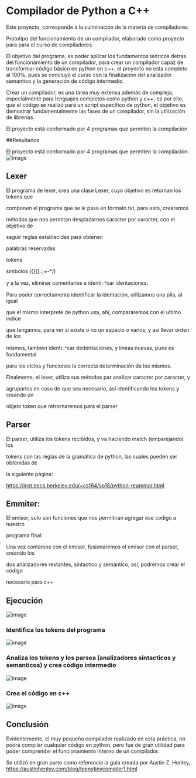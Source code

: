 
# **Compilador de Python a C++**


Este proyecto, corresponde a la culminación de la materia de compiladores.

Prototipo del funcionamiento de un compilador, elaborado como proyecto para para el curso de compiladores.

El objetivo del programa, es poder aplicar los fundamentos teóricos detras del funcionamiento de un compilador, para crear un compilador capaz de transformar código básico en python en c++, el proyecto no esta completo al 100%, pues se concluyó el curso con la finalización del analizador semantico y la generación de código intermedio.

Crear un compilador, es una tarea muy extensa además de compleja, especialmente para lenguajes completos como python y c++, es por ello, que el código se realizó para un script específico de python, el objetivo es demostrar fundamentalmente las fases de un compilador, sin la utilización de librerías.

El proyecto está conformado por 4 programas que permiten la compilación

##Resultados

El proyecto está conformado por 4 programas que permiten la compilación:
![image](https://github.com/AngelVelascoH/Compilador/assets/86260733/581a168d-5b96-47cb-937c-967b40bb47ca)


## **Lexer**

El programa de lexer, crea una clase Lexer, cuyo objetivo es retornan los tokens que

componen el programa que se le pasa en formato txt, para esto, crearemos

métodos que nos permitan desplazarnos caracter por caracter, con el objetivo de

seguir reglas establecidas para obtener:

palabras reservadas

tokens

simbolos ({}[].:;+-\*/)

y a la vez, eliminar comentarios e identiꢀcar identaciones:


Para poder correctamente identificar la identación, utilizamos una pila, al igual

que el mismo interprete de python usa, ahí, compararemos con el ultimo indice

que tengamos, para ver si existe o no un espacio o varios, y así llevar orden de los

mismos, también identiꢀcar dedentaciones, y lineas nuevas, pues es fundamental

para los ciclos y funciones la correcta determinación de los mismos.


Finalmente, el lexer, utiliza sus métodos par analizar caracter por caracter, y

agruparlos en caso de que sea necesario, así identificando los tokens y creando un

objeto token que retrornaremos para el parser


## **Parser**

El parser, utiliza los tokens recibidos, y va haciendo match (emparejando) los

tokens con las reglas de la gramática de python, las cuales pueden ser obtenidas de

la siguiente página:

https://inst.eecs.berkeley.edu/~cs164/sp18/python-grammar.html







## **Emmiter**:

El emisor, solo son funciones que nos permitiran agregar ese codigo a nuestro

programa final:




Una vez contamos con el emisor, fusionaremos el emisor con el parser, creando los

dos analizadores restantes, sintactico y semantico, así, podremos crear el código

necesario para c++







## **Ejecución**


![image](https://github.com/AngelVelascoH/Compilador/assets/86260733/7ae9c9aa-c87d-4148-9a33-4f221cc13243)


### **Identifica los tokens del programa**

![image](https://github.com/AngelVelascoH/Compilador/assets/86260733/7b27fc69-9125-4b4d-8486-c10a32e21e53)



### **Analiza los tokens y los parsea (analizadores sintacticos y semanticos) y crea código intermedio**


![image](https://github.com/AngelVelascoH/Compilador/assets/86260733/8f207703-e427-423d-a8cb-99fc8b331559)



### **Crea el código en c++**

![image](https://github.com/AngelVelascoH/Compilador/assets/86260733/b9ecbd92-7a02-44b6-986e-2c928cba247c)




## **Conclusión**


Evidentemente, el muy pequeño compilador realizado en esta práctica, no podrá compilar cualquier código en python, pero fue de gran utilidad para poder comprender el funcionamiento interno de un compilador.

Se utilizó en gran parte como referencia la guía creada por Austin Z. Henley, https://austinhenley.com/blog/teenytinycompiler1.html




